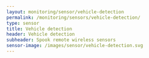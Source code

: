 ```yaml
---
layout: monitoring/sensor/vehicle-detection
permalink: /monitoring/sensors/vehicle-detection/
type: sensor
title: Vehicle detection
header: Vehicle detection
subheader: Spook remote wireless sensors
sensor-image: /images/sensor/vehicle-detection.svg
---
```

